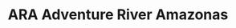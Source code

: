 ---
title: "ARA Adventure River Amazonas"
url: /tena/ara-adventure-river-amazonas/
shop: Reisebüro
---